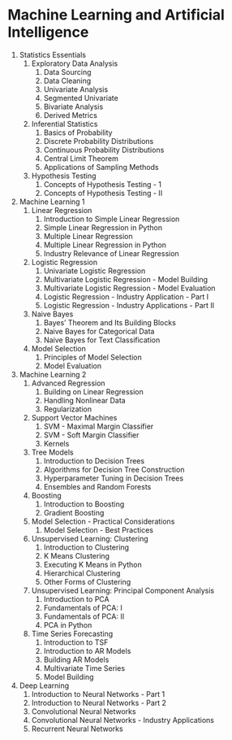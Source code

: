 # Machine Learning and Artificial Intelligence
1. Statistics Essentials
    1. Exploratory Data Analysis
        1. Data Sourcing
        2. Data Cleaning
        3. Univariate Analysis
        4. Segmented Univariate
        5. Bivariate Analysis
        6. Derived Metrics
    2. Inferential Statistics
        1. Basics of Probability
        2. Discrete Probability Distributions
        3. Continuous Probability Distributions
        4. Central Limit Theorem
        5. Applications of Sampling Methods
    3. Hypothesis Testing
        1. Concepts of Hypothesis Testing - 1
        2. Concepts of Hypothesis Testing - II
2. Machine Learning 1
    1. Linear Regression
        1. Introduction to Simple Linear Regression
        2. Simple Linear Regression in Python
        3. Multiple Linear Regression
        4. Multiple Linear Regression in Python
        5. Industry Relevance of Linear Regression
    2. Logistic Regression
        1. Univariate Logistic Regression
        2. Multivariate Logistic Regression - Model Building
        3. Multivariate Logistic Regression - Model Evaluation
        4. Logistic Regression - Industry Application - Part I
        5. Logistic Regression - Industry Applications - Part II
    3. Naive Bayes
        1. Bayes’ Theorem and Its Building Blocks
        2. Naive Bayes for Categorical Data
        3. Naive Bayes for Text Classification
    4. Model Selection
        1. Principles of Model Selection
        2. Model Evaluation
3. Machine Learning 2
    1. Advanced Regression
        1. Building on Linear Regression
        2. Handling Nonlinear Data
        3. Regularization
    2. Support Vector Machines
        1. SVM - Maximal Margin Classifier
        2. SVM - Soft Margin Classifier
        3. Kernels
    3. Tree Models
        1. Introduction to Decision Trees
        2. Algorithms for Decision Tree Construction
        3. Hyperparameter Tuning in Decision Trees
        4. Ensembles and Random Forests
    4. Boosting
        1. Introduction to Boosting
        2. Gradient Boosting
    5. Model Selection - Practical Considerations
        1. Model Selection - Best Practices
    6. Unsupervised Learning: Clustering
        1. Introduction to Clustering
        2. K Means Clustering
        3. Executing K Means in Python
        4. Hierarchical Clustering
        5. Other Forms of Clustering
    7. Unsupervised Learning: Principal Component Analysis
        1. Introduction to PCA
        2. Fundamentals of PCA: I
        3. Fundamentals of PCA: II
        4. PCA in Python
    8. Time Series Forecasting
        1. Introduction to TSF
        2. Introduction to AR Models
        3. Building AR Models
        4. Multivariate Time Series
        5. Model Building
4. Deep Learning
    1. Introduction to Neural Networks - Part 1
    2. Introduction to Neural Networks - Part 2
    3. Convolutional Neural Networks
    4. Convolutional Neural Networks - Industry Applications
    5. Recurrent Neural Networks
